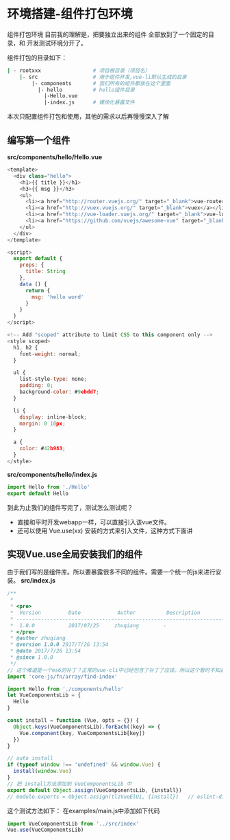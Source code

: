 # 环境搭建-组件打包环境

组件打包环境 目前我的理解是，把要独立出来的组件 全部放到了一个固定的目录，和 开发测试环境分开了。

组件打包的目录如下：
```bash
| - rootxxx                 # 项目根目录（项目名）
    |- src                  # 用于组件开发,vue-li默认生成的目录
        |- components       # 我们所有的组件都放在这个里面 
          |- hello          # hello组件目录
            |-Hello.vue     
            |-index.js      # 模块化暴露文件
```

本次只配置组件打包和使用，其他的需求以后再慢慢深入了解

## 编写第一个组件
**src/components/hello/Hello.vue**
```javascript
<template>
  <div class="hello">
    <h1>{{ title }}</h1>
    <h3>{{ msg }}</h3>
    <ul>
      <li><a href="http://router.vuejs.org/" target="_blank">vue-router</a></li>
      <li><a href="http://vuex.vuejs.org/" target="_blank">vuex</a></li>
      <li><a href="http://vue-loader.vuejs.org/" target="_blank">vue-loader</a></li>
      <li><a href="https://github.com/vuejs/awesome-vue" target="_blank">awesome-vue</a></li>
    </ul>
  </div>
</template>

<script>
  export default {
    props: {
      title: String
    },
    data () {
      return {
        msg: 'hello word'
      }
    }
  }
</script>

<!-- Add "scoped" attribute to limit CSS to this component only -->
<style scoped>
  h1, h2 {
    font-weight: normal;
  }

  ul {
    list-style-type: none;
    padding: 0;
    background-color: #9ebdd7;
  }

  li {
    display: inline-block;
    margin: 0 10px;
  }

  a {
    color: #42b983;
  }
</style>

```
**src/components/hello/index.js**
```javascript
import Hello from './Hello'
export default Hello
```

到此为止我们的组件写完了，测试怎么测试呢？

* 直接和平时开发webapp一样，可以直接引入该vue文件。
* 还可以使用 Vue.use(xx) 安装的方式来引入文件，这种方式下面讲

## 实现Vue.use全局安装我们的组件
由于我们写的是组件库。所以要暴露很多不同的组件。需要一个统一的js来进行安装。
**src/index.js**
```javascript
/**
 *
 * <pre>
 *  Version         Date            Author          Description
 * ---------------------------------------------------------------------------------------
 *  1.0.0           2017/07/25     zhuqiang        -
 * </pre>
 * @author zhuqiang
 * @version 1.0.0 2017/7/26 13:54
 * @date 2017/7/26 13:54
 * @since 1.0.0
 */
// 这个难道是一个es6的补丁？正常的vue-cli中已经包含了补丁了应该。所以这个暂时不知道去掉后怎么重现故障
import 'core-js/fn/array/find-index'

import Hello from './components/hello'
let VueComponentsLib = {
  Hello
}

const install = function (Vue, opts = {}) {
  Object.keys(VueComponentsLib).forEach((key) => {
    Vue.component(key, VueComponentsLib[key])
  })
}

// auto install
if (typeof window !== 'undefined' && window.Vue) {
  install(window.Vue)
}
// 把 install方法添加到 VueComponentsLib 中
export default Object.assign(VueComponentsLib, {install})
// module.exports = Object.assign(tlzVueElUi, {install})   // eslint-disable-line no-undef

```

这个测试方法如下：
在examples/main.js中添加如下代码
```javascript
import VueComponentsLib from '../src/index'
Vue.use(VueComponentsLib)
```
